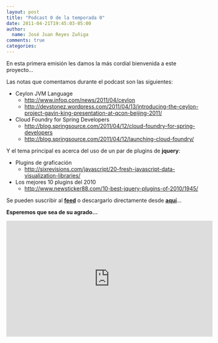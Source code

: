 ```yaml
---
layout: post
title: "Podcast 0 de la temporada 0"
date: 2011-04-21T19:45:03-05:00
author:
  name: José Juan Reyes Zuñiga
comments: true
categories: 
---
```


En esta primera emisión les damos la más cordial bienvenida a este proyecto...

Las notas que comentamos durante el podcast son las siguientes:
<div>
<ul id="internal-source-marker_0.6223568611312658">
  <li>Ceylon JVM Language
<ul>
  <li><a href="http://www.infoq.com/news/2011/04/ceylon">http://www.infoq.com/news/2011/04/ceylon</a></li>
  <li><a href="http://devstonez.wordpress.com/2011/04/13/introducing-the-ceylon-project-gavin-king-presentation-at-qcon-beijing-2011/">http://devstonez.wordpress.com/2011/04/13/introducing-the-ceylon-project-gavin-king-presentation-at-qcon-beijing-2011/</a></li>
</ul>
</li>
  <li>Cloud Foundry for Spring Developers
<ul>
  <li><a href="http://blog.springsource.com/2011/04/12/cloud-foundry-for-spring-developers/">http://blog.springsource.com/2011/04/12/cloud-foundry-for-spring-developers</a></li>
  <li><a href="http://blog.springsource.com/2011/04/12/launching-cloud-foundry/">http://blog.springsource.com/2011/04/12/launching-cloud-foundry/</a></li>
</ul>
</li>
</ul>
</div>
<!-- more -->
Y el tema principal es acerca del uso de un par de plugins de <strong>jquery</strong>:
<ul>
  <li>Plugins de graficación
<ul>
  <li><a href="http://sixrevisions.com/javascript/20-fresh-javascript-data-visualization-libraries/">http://sixrevisions.com/javascript/20-fresh-javascript-data-visualization-libraries/</a></li>
</ul>
</li>
  <li>Los mejores 10 plugins del 2010
<ul>
  <li><a href="http://www.newsticker88.com/10-best-jquery-plugins-of-2010/1945/">http://www.newsticker88.com/10-best-jquery-plugins-of-2010/1945/</a></li>
</ul>
</li>
</ul>
Se pueden suscribir al <strong><a href="http://vivecodigo.org/feed.xml">feed</a></strong> o descargarlo directamente desde <strong><a href="http://s3.amazonaws.com/media.vivecodigo.org/podcast/temporada0/ViveCodigo00x00_low.mov">aquí</a></strong>...

<strong>Esperemos que sea de su agrado...</strong>

<iframe src="https://player.vimeo.com/video/22732462" width="540" height="304" frameborder="0"></iframe>

<strong>
</strong>
